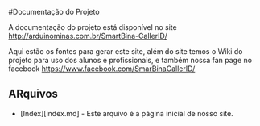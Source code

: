 #Documentação do Projeto

A documentação do projeto está disponível no site http://arduinominas.com.br/SmartBina-CallerID/

Aqui estão os fontes para gerar este site, além do site temos o Wiki do projeto para uso dos alunos e profissionais, e também nossa fan page no facebook https://www.facebook.com/SmarBinaCallerID/

## ARquivos

 * [Index][index.md] - Este arquivo é a página inicial de nosso site.
